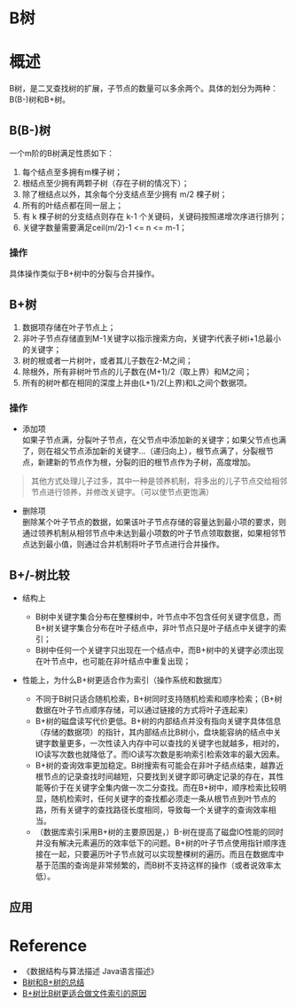 # B树
# 概述
B树，是二叉查找树的扩展，子节点的数量可以多余两个。具体的划分为两种：B(B-)树和B+树。

## B(B-)树
一个m阶的B树满足性质如下：
1. 每个结点至多拥有m棵子树；
2. 根结点至少拥有两颗子树（存在子树的情况下）；
3. 除了根结点以外，其余每个分支结点至少拥有 m/2 棵子树；
4. 所有的叶结点都在同一层上；
5. 有 k 棵子树的分支结点则存在 k-1 个关键码，关键码按照递增次序进行排列；
6. 关键字数量需要满足ceil(m/2)-1 <= n <= m-1；

### 操作
具体操作类似于B+树中的分裂与合并操作。

## B+树
1. 数据项存储在叶子节点上；
2. 非叶子节点存储直到M-1关键字以指示搜索方向，关键字i代表子树i+1总最小的关键字；
3. 树的根或者一片树叶，或者其儿子数在2-M之间；
4. 除根外，所有非树叶节点的儿子数在(M+1)/2（取上界）和M之间；
5. 所有的树叶都在相同的深度上并由(L+1)/2(上界)和L之间个数据项。

### 操作
- 添加项<br>
如果子节点满，分裂叶子节点，在父节点中添加新的关键字；如果父节点也满了，则在祖父节点添加新的关键字...（递归向上），根节点满了，分裂根节点，新建新的节点作为根，分裂的旧的根节点作为子树，高度增加。

> 其他方式处理儿子过多，其中一种是领养机制，将多出的儿子节点交给相邻节点进行领养，并修改关键字。（可以使节点更饱满）

- 删除项<br>
删除某个叶子节点的数据，如果该叶子节点存储的容量达到最小项的要求，则通过领养机制从相邻节点中未达到最小项数的叶子节点领取数据，如果相邻节点达到最小值，则通过合并机制将叶子节点进行合并操作。


## B+/-树比较
- 结构上
    - B树中关键字集合分布在整棵树中，叶节点中不包含任何关键字信息，而B+树关键字集合分布在叶子结点中，非叶节点只是叶子结点中关键字的索引；
    - B树中任何一个关键字只出现在一个结点中，而B+树中的关键字必须出现在叶节点中，也可能在非叶结点中重复出现；
    
- 性能上，为什么B+树更适合作为索引（操作系统和数据库）
    - 不同于B树只适合随机检索，B+树同时支持随机检索和顺序检索；（B+树数据在叶子节点顺序存储，可以通过链接的方式将叶子连起来）
    - B+树的磁盘读写代价更低。B+树的内部结点并没有指向关键字具体信息（存储的数据项）的指针，其内部结点比B树小，盘块能容纳的结点中关键字数量更多，一次性读入内存中可以查找的关键字也就越多，相对的，IO读写次数也就降低了。而IO读写次数是影响索引检索效率的最大因素。
    - B+树的查询效率更加稳定。B树搜索有可能会在非叶子结点结束，越靠近根节点的记录查找时间越短，只要找到关键字即可确定记录的存在，其性能等价于在关键字全集内做一次二分查找。而在B+树中，顺序检索比较明显，随机检索时，任何关键字的查找都必须走一条从根节点到叶节点的路，所有关键字的查找路径长度相同，导致每一个关键字的查询效率相当。
    - （数据库索引采用B+树的主要原因是，）B-树在提高了磁盘IO性能的同时并没有解决元素遍历的效率低下的问题。B+树的叶子节点使用指针顺序连接在一起，只要遍历叶子节点就可以实现整棵树的遍历。而且在数据库中基于范围的查询是非常频繁的，而B树不支持这样的操作（或者说效率太低）。

## 应用


# Reference
- 《数据结构与算法描述 Java语言描述》
- [B树和B+树的总结](https://www.cnblogs.com/George1994/p/7008732.html)
- [B+树比B树更适合做文件索引的原因](https://blog.csdn.net/mine_song/article/details/63251546)
